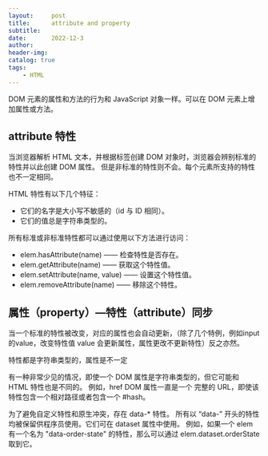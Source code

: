 ```yaml
---
layout:     post
title:      attribute and property
subtitle:   
date:       2022-12-3
author:     
header-img: 
catalog: true
tags:
    - HTML
---
```

DOM 元素的属性和方法的行为和 JavaScript 对象一样。可以在 DOM 元素上增加属性或方法。

## attribute 特性
当浏览器解析 HTML 文本，并根据标签创建 DOM 对象时，浏览器会辨别标准的特性并以此创建 DOM 属性。
但是非标准的特性则不会。每个元素所支持的特性也不一定相同。

HTML 特性有以下几个特征：
- 它们的名字是大小写不敏感的（id 与 ID 相同）。
- 它们的值总是字符串类型的。

所有标准或非标准特性都可以通过使用以下方法进行访问：
- elem.hasAttribute(name) —— 检查特性是否存在。
- elem.getAttribute(name) —— 获取这个特性值。
- elem.setAttribute(name, value) —— 设置这个特性值。
- elem.removeAttribute(name) —— 移除这个特性。

## 属性（property）—特性（attribute）同步
当一个标准的特性被改变，对应的属性也会自动更新，（除了几个特例，例如input的value，改变特性值 value 会更新属性，属性更改不更新特性）反之亦然。

特性都是字符串类型的，属性是不一定

有一种非常少见的情况，即使一个 DOM 属性是字符串类型的，但它可能和 HTML 特性也是不同的。
例如，href DOM 属性一直是一个 完整的 URL，即使该特性包含一个相对路径或者包含一个 #hash。

为了避免自定义特性和原生冲突，存在 data-* 特性。
所有以 “data-” 开头的特性均被保留供程序员使用。它们可在 dataset 属性中使用。
例如，如果一个 elem 有一个名为 "data-order-state" 的特性，那么可以通过 elem.dataset.orderState 取到它。